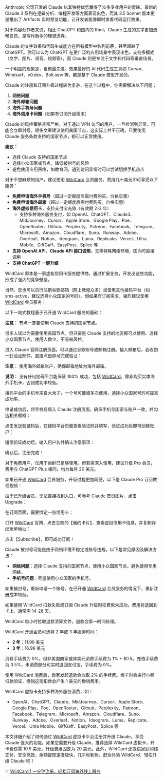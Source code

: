

Anthropic 公司开发的 Claude 以其独特优势赢得了众多专业用户的青睐。最新的 Claude 3 系列在逻辑分析、编程开发等方面表现出色，而其 3.5 Sonnet 版本更是推出了 Artifacts 实时预览功能，让开发者能够即时查看代码运行效果。

对于内容创作者来说，相比 ChatGPT 和国内的 Kimi，Claude 生成的文字更加流畅自然，是写作助手的理想选择。


Claude 的文字效果和代码生成能力在所有模型中名列前茅，甚至超越了 ChatGPT。你可以认为 ChatGPT 在更广泛的应用场景中表现出色，支持多模式（文字、图片、语音、视频等），而 Claude 则更专注于文字和代码等垂直场景。

一个明显的现象是，当前最先进、效果最好的 AI 代码生成工具如 Cursor、Windsurf、v0.dev、Bolt.new 等，都是基于 Claude 模型开发的。


Claude 的注册和订阅升级过程较为复杂，在这个过程中，你需要解决以下问题：

1. **网络问题**
2. **海外邮箱问题**
3. **海外手机号问题**
4. **海外信用卡问题**（如果有订阅升级需求）


Claude 的风控策略非常严格，对于通过 VPN 访问的用户，一旦检测到异常，可能会立即封号。很多文章建议使用美国节点，这实际上并不正确。只要使用 Claude 服务条款支持的国家节点，都可以正常使用。

**建议：**

- 选择 Claude 支持的国家节点
- 选择小众国家或节点，降低被封号的风险
- 避免使用专用网络，如教育网，遇到访问异常时可以尝试切换手机热点


对于不想麻烦的用户，建议使用 [WildCard](https://bit.ly/bewildcard) 会员服务，费用几十美元即可享受以下服务：

- **免费申请海外手机号**（超过一定额度后需付费购买，价格实惠）
- **免费申请海外邮箱**（超过一定额度后需付费购买，价格实惠）
- **海外虚拟信用卡**，支持支付宝充值（有效期 2-3 年）
  - 支持多种海外服务支付，如 OpenAI、ChatGPT、Claude3、MidJourney、Cursor、Apple Store、Google Play、Poe、OpenRouter、Github、Perplexity、Patreon、Facebook、Telegram、Microsoft、Amazon、Cloudflare、Suno、Runway、Adobe、Overleaf、Notion、Ideogram、Luma、Replicate、Vercel、Ultra Mobile、GiffGaff、EasyPost、Splice 等
- **支持 OpenAI API、Claude API 接口调用**，无需特殊网络环境，国内可直接调用
- **支持 ChatGPT 一键升级**

WildCard 原本是一家虚拟信用卡服务提供商，通过扩展业务，开发出这些功能，形成了强大的竞争壁垒。

当然，您也可以自行注册谷歌邮箱（网上教程众多）或使用其他接码平台（如 sms-active，建议选择小众国家的号码）。但如果有订阅需求，强烈建议使用 [WildCard](https://bit.ly/bewildcard) 会员服务！

以下一站式教程基于已开通 WildCard 服务的基础：


**注意：** 节点一定要使用 Claude 支持的国家节点。

很多人误以为需要使用美国节点，但只要是 Claude 支持的地区都可以使用。选择小众国家节点，使用人数少，不易被风控。



进入 Claude 官网注册页面，可以通过谷歌账号或邮箱注册。输入邮箱后，会收到一封验证邮件，直接点击即可完成验证：


**注意：** 使用海外邮箱账户，确保邮箱地址为海外邮箱。


**说明：** 没有任何接码平台能保证 100% 成功，包括 [WildCard](https://bit.ly/bewildcard)。除非购买实体海外手机卡，否则成功率较低。

接码平台的手机号来自大池子，一个号可能被多次使用，选择小众国家号码可提高成功率。


申请成功后，将手机号填入 Claude 注册页面，确保手机号国家与账户一致，并勾选相关框框：


点击发送验证码后，在接码平台页面查看验证码并填写，验证成功后即可创建账户：



短信验证成功后，输入用户名并确认注意事项：


确认后，注册完成！



对于免费用户，仅用于尝鲜已足够使用。但若需深入使用，建议升级 Pro 会员，费用与 ChatGPT Plus 相同，均为每月 20 美元。

如果已开通 [WildCard](https://bit.ly/bewildcard) 会员服务，升级过程更加简便。以下是 Claude Pro 订阅教程视频：



由于已升级会员，无法直接找到入口，可参考 Claude 首页图片，点击 Upgrade：


在订阅页面，需要绑定一张信用卡：


打开 [WildCard](https://bit.ly/bewildcard) 官网，点击左侧的【我的卡片】，查看虚拟信用卡信息，并复制详细账单地址：




点击【Subscribe】，即可成功订阅！



Claude 被封号可能是由于网络环境不稳定或账号违规。以下是常见原因及解决方法：

- **网络问题**：选择 Claude 支持的国家节点，使用小众国家节点，避免使用专用网络。
- **手机号问题**：尽量使用小众国家的手机号。

如果被封号，重新申请一个账号。在已开通 [WildCard](https://bit.ly/bewildcard) 会员服务的情况下，重新注册成本较低。


如果使用 WildCard 扣款失败或订阅 Claude 升级时扣费但未成功，费用将退回到卡上，通常需 14-28 天。

WildCard 每小时拉取退款清算文件，退款会第一时间处理。


WildCard 开通会员可选择 2 年或 3 年服务时间：

- **2 年**：11.99 美元
- **3 年**：16.99 美元

消费手续费为 0%，但非美国商家或非美元消费手续费为 1% + $0.5。充值手续费为 3.5%，未消费部分可实时退回支付宝，手续费为 0%。

使用 WildCard 消费后，商家发起退款会收取 2% 的手续费。绑卡时会进行小额扣款验证，撤销这笔扣款会产生 1 美元的撤销费用。


WildCard 虚拟卡支持多种海外服务消费，如：

- OpenAI、ChatGPT、Claude、MidJourney、Cursor、Apple Store、Google Play、Poe、OpenRouter、Github、Perplexity、Patreon、Facebook、Telegram、Microsoft、Amazon、Cloudflare、Suno、Runway、Adobe、Overleaf、Notion、Ideogram、Luma、Replicate、Vercel、Ultra Mobile、GiffGaff、EasyPost、Splice 等


本文详细介绍了如何通过 [WildCard](https://bit.ly/bewildcard) 虚拟卡平台注册并升级 Claude，享受 Claude 强大的功能。如果您需要升级 Claude，推荐选择 WildCard 虚拟卡，开卡费仅需 10.9 美元，升级费用固定为 20 美元。此外，WildCard 还提供家庭网络支付，安全高效，余额提现速度极快，几乎秒到账。赶快体验 WildCard，轻松升级 Claude 吧！

☞ [WildCard | 一分钟注册，轻松订阅海外线上服务](https://bit.ly/bewildcard)
